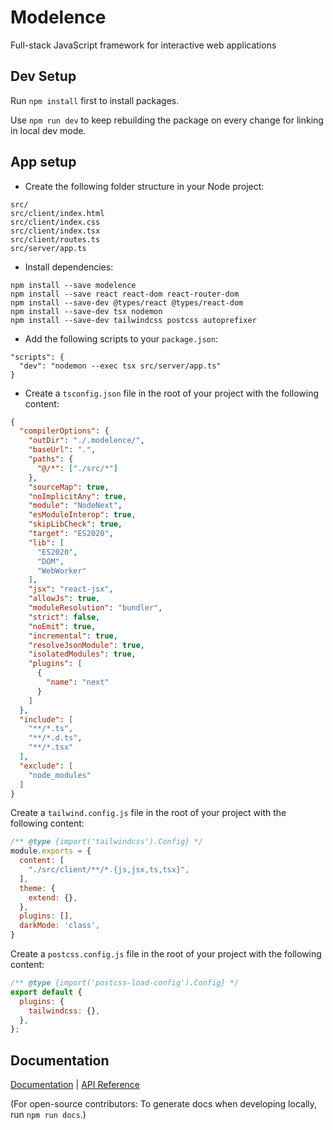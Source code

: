 # Modelence

Full-stack JavaScript framework for interactive web applications

## Dev Setup
Run `npm install` first to install packages.

Use `npm run dev` to keep rebuilding the package on every change for linking in local dev mode.

## App setup

- Create the following folder structure in your Node project:

```
src/
src/client/index.html
src/client/index.css
src/client/index.tsx
src/client/routes.ts
src/server/app.ts
```

- Install dependencies:

```
npm install --save modelence
npm install --save react react-dom react-router-dom
npm install --save-dev @types/react @types/react-dom
npm install --save-dev tsx nodemon
npm install --save-dev tailwindcss postcss autoprefixer
```

- Add the following scripts to your `package.json`:

```
"scripts": {
  "dev": "nodemon --exec tsx src/server/app.ts"
}
```

- Create a `tsconfig.json` file in the root of your project with the following content:
```json
{
  "compilerOptions": {
    "outDir": "./.modelence/",
    "baseUrl": ".",
    "paths": {
      "@/*": ["./src/*"]
    },
    "sourceMap": true,
    "noImplicitAny": true,
    "module": "NodeNext",
    "esModuleInterop": true,
    "skipLibCheck": true,
    "target": "ES2020",
    "lib": [
      "ES2020",
      "DOM",
      "WebWorker"
    ],
    "jsx": "react-jsx",
    "allowJs": true,
    "moduleResolution": "bundler",
    "strict": false,
    "noEmit": true,
    "incremental": true,
    "resolveJsonModule": true,
    "isolatedModules": true,
    "plugins": [
      {
        "name": "next"
      }
    ]
  },
  "include": [
    "**/*.ts",
    "**/*.d.ts",
    "**/*.tsx"
  ],
  "exclude": [
    "node_modules"
  ]
}
```

Create a `tailwind.config.js` file in the root of your project with the following content:
```js
/** @type {import('tailwindcss').Config} */
module.exports = {
  content: [
    "./src/client/**/*.{js,jsx,ts,tsx}",
  ],
  theme: {
    extend: {},
  },
  plugins: [],
  darkMode: 'class',
}
```

Create a `postcss.config.js` file in the root of your project with the following content:
```js
/** @type {import('postcss-load-config').Config} */
export default {
  plugins: {
    tailwindcss: {},
  },
};
```

## Documentation

[Documentation](https://docs.modelence.com) | [API Reference](https://docs.modelence.com/api-reference)

(For open-source contributors: To generate docs when developing locally, run `npm run docs`.)

